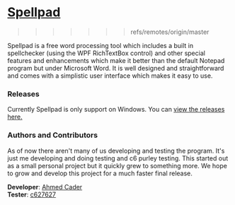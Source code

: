 # [Spellpad](https://cdemha.github.io/Spellpad)
>>>>>>> refs/remotes/origin/master

Spellpad is a free word processing tool which includes a built in spellchecker (using the WPF RichTextBox control) and other special features and enhancements which make it better than the default Notepad program but under Microsoft Word. It is well designed and straightforward and comes with a simplistic user interface which makes it easy to use.

### Releases
Currently Spellpad is only support on Windows. You can [view the releases here.](https://github.com/CDemha/Spellpad/releases)

### Authors and Contributors
As of now there aren't many of us developing and testing the program. It's just me developing and doing testing and c6 purley testing. This started out as a small personal project but it quickly grew to something more. We hope to grow and develop this project for a much faster final release.

**Developer**: [Ahmed Cader](https://github.com/CDemha) <br>
**Tester**: [c627627](http://www.overclockers.com/forums/member.php/14177-c627627)
